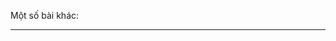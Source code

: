 Một số bài khác:
***
<a href="https://github.com/NguyenHuynhQuocDat/HelloWorld"></a>
<a href="https://github.com/NguyenHuynhQuocDat/Nh-p-T-n"></a>
<a href="https://github.com/NguyenHuynhQuocDat/FragmentExample"></a>
<a href="https://github.com/NguyenHuynhQuocDat/MenuExample"></a>
<a href="https://github.com/NguyenHuynhQuocDat/FormDangNhap"></a>
<a href="https://github.com/NguyenHuynhQuocDat/MotionEventActvity"></a>
<a href="https://github.com/NguyenHuynhQuocDat/CommonGestures"></a>
<a href="https://github.com/NguyenHuynhQuocDat/ImplicitIntent"></a>
<a href="https://github.com/NguyenHuynhQuocDat/maytinh"></a>
<a href="https://github.com/NguyenHuynhQuocDat/SQLiteDemoApplicationActivity"></a>
